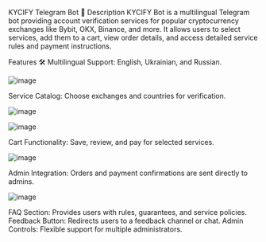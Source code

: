 KYCIFY Telegram Bot 🚀
Description
KYCIFY Bot is a multilingual Telegram bot providing account verification services for popular cryptocurrency exchanges like Bybit, OKX, Binance, and more. It allows users to select services, add them to a cart, view order details, and access detailed service rules and payment instructions.

Features 🛠️
Multilingual Support: English, Ukrainian, and Russian.


![image](https://github.com/user-attachments/assets/92b9d3e2-0483-4164-a13b-5db461d8c021)


Service Catalog: Choose exchanges and countries for verification.


![image](https://github.com/user-attachments/assets/9d9ece6d-8b46-4633-afca-0f084040df8f)

![image](https://github.com/user-attachments/assets/86857c54-bf18-4275-81dc-f0c21f575784)

Cart Functionality: Save, review, and pay for selected services.


![image](https://github.com/user-attachments/assets/2d658277-c976-408e-b2dc-ad6df054ccc9)

Admin Integration: Orders and payment confirmations are sent directly to admins.


![image](https://github.com/user-attachments/assets/6f2519fc-70d0-4661-bb1d-80452d084459)

FAQ Section: Provides users with rules, guarantees, and service policies.
Feedback Button: Redirects users to a feedback channel or chat.
Admin Controls: Flexible support for multiple administrators.
